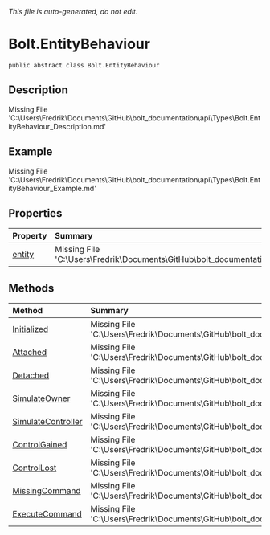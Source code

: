 *This file is auto-generated, do not edit.*

# Bolt.EntityBehaviour
`public abstract class Bolt.EntityBehaviour`
## Description
Missing File 'C:\Users\Fredrik\Documents\GitHub\bolt_documentation\api\Types\Bolt.EntityBehaviour_Description.md'
## Example
Missing File 'C:\Users\Fredrik\Documents\GitHub\bolt_documentation\api\Types\Bolt.EntityBehaviour_Example.md'
## Properties
| Property | Summary |
|:-----|:--------|
|[entity](Bolt.EntityBehaviour/P/entity.md)|Missing File 'C:\Users\Fredrik\Documents\GitHub\bolt_documentation\api\Types\Bolt.EntityBehaviour\P\entity_Summary.md'|
## Methods
| Method | Summary |
|:-----|:--------|
|[Initialized](Bolt.EntityBehaviour/M/Initialized.md)|Missing File 'C:\Users\Fredrik\Documents\GitHub\bolt_documentation\api\Types\Bolt.EntityBehaviour\M\Initialized_Summary.md'|
|[Attached](Bolt.EntityBehaviour/M/Attached.md)|Missing File 'C:\Users\Fredrik\Documents\GitHub\bolt_documentation\api\Types\Bolt.EntityBehaviour\M\Attached_Summary.md'|
|[Detached](Bolt.EntityBehaviour/M/Detached.md)|Missing File 'C:\Users\Fredrik\Documents\GitHub\bolt_documentation\api\Types\Bolt.EntityBehaviour\M\Detached_Summary.md'|
|[SimulateOwner](Bolt.EntityBehaviour/M/SimulateOwner.md)|Missing File 'C:\Users\Fredrik\Documents\GitHub\bolt_documentation\api\Types\Bolt.EntityBehaviour\M\SimulateOwner_Summary.md'|
|[SimulateController](Bolt.EntityBehaviour/M/SimulateController.md)|Missing File 'C:\Users\Fredrik\Documents\GitHub\bolt_documentation\api\Types\Bolt.EntityBehaviour\M\SimulateController_Summary.md'|
|[ControlGained](Bolt.EntityBehaviour/M/ControlGained.md)|Missing File 'C:\Users\Fredrik\Documents\GitHub\bolt_documentation\api\Types\Bolt.EntityBehaviour\M\ControlGained_Summary.md'|
|[ControlLost](Bolt.EntityBehaviour/M/ControlLost.md)|Missing File 'C:\Users\Fredrik\Documents\GitHub\bolt_documentation\api\Types\Bolt.EntityBehaviour\M\ControlLost_Summary.md'|
|[MissingCommand](Bolt.EntityBehaviour/M/MissingCommand.md)|Missing File 'C:\Users\Fredrik\Documents\GitHub\bolt_documentation\api\Types\Bolt.EntityBehaviour\M\MissingCommand_Summary.md'|
|[ExecuteCommand](Bolt.EntityBehaviour/M/ExecuteCommand.md)|Missing File 'C:\Users\Fredrik\Documents\GitHub\bolt_documentation\api\Types\Bolt.EntityBehaviour\M\ExecuteCommand_Summary.md'|
